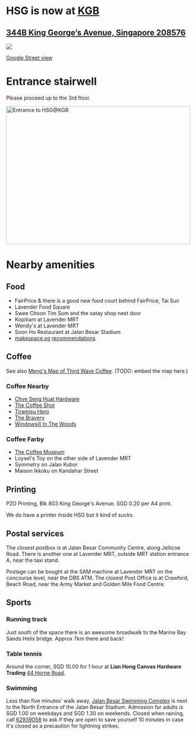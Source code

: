 <h1>HSG is now at <a href=http://www.flickr.com/photos/hendry/10849527296><abbr title="King George's Building">KGB</abbr></a></h1>

<h2><a href="https://maps.google.com.sg/?q=344B%20King%20George%20Avenue,%20Singapore,%20208576">344B King George&#8217;s Avenue, Singapore 208576</a></h2>

<p><img src="http://maps.googleapis.com/maps/api/staticmap?zoom=16&amp;size=1200x600&amp;maptype=roadmap&amp;markers=%7C1.3104381856185,103.86247224201&amp;sensor=true" /></p>

[Google Street view](https://www.google.com/maps/views/view/111275777733753676700/photo/aap1HsPKpIQAAAAGOpJOlg?gl=sg&heading=310&pitch=59&fovy=75)

# Entrance stairwell

Please proceed up to the 3rd floor.

<a href="http://www.flickr.com/photos/hendry/10849464725" title="Entrance to HSG@KGB by Kai Hendry, on Flickr"><img src="//farm3.staticflickr.com/2852/10849464725_833858d6ba.jpg" width="500" height="375" alt="Entrance to HSG@KGB"></a>

# Nearby amenities

## Food

* FairPrice & there is a good new food court behind FairPrice, Tai Sun
* Lavender Food Square
* Swee Choon Tim Sum and the satay shop next door
* Kopitiam at Lavender MRT
* Wendy's at Lavender MRT
* Soon Ho Restaurant at Jalan Besar Stadium
* [makespace.sg](http://makespace.sg/) [recommendations](https://hackpad.com/Best-Eating-Places-around-Makespace-fySmJkJGhwq)

## Coffee

See also [Meng's Map of Third Wave Coffee](https://maps.google.com.sg/maps/ms?msid=215891290759892097434.0004cceddc3c51a603dc0&msa=0&ll=1.310483,103.86149&spn=0.003282,0.005048). (TODO: embed the map here.)

### Coffee Nearby

* [Chye Seng Huat Hardware](https://www.facebook.com/ChyeSengHuatHardware)
* [The Coffee Shot](https://www.facebook.com/THECOFFEESHOTTKC)
* [Tiramisu Hero](http://thetiramisuhero.com/)
* [The Bravery](http://thebravery.com.sg/)
* [Windowsill In The Woods](http://cafehoppingsg.blogspot.sg/2013/04/46-windowsill-in-woods-jalan-besar.html)

### Coffee Farby

* [The Coffee Museum](http://nanyangoldcoffee.com/mini-singapore-coffee-museum.html)
* Loysel's Toy on the other side of Lavender MRT
* Symmetry on Jalan Kubor
* Maison Ikkoku on Kandahar Street

## Printing

PZO Printing, Blk 803 King George's Avenue. SGD 0.20 per A4 print.

We do have a printer inside HSG but it kind of sucks.

## Postal services

The closest postbox is at Jalan Besar Community Centre, along Jellicoe Road.
There is another one at Lavender MRT, outside MRT station entrance A, near the
taxi stand.

Postage can be bought at the SAM machine at Lavender MRT on the concourse
level, near the DBS ATM. The closest Post Office is at Crawford, Beach Road,
near the Army Market and Golden Mile Food Centre.

## Sports

### Running track

Just south of the space there is an awesome broadwalk to the Marina Bay Sands
Helix bridge. Approx 7km there and back!

### Table tennis

Around the corner, SGD 10.00 for 1 hour at __Lian Hong Canvas Hardware
Trading__ [44 Horne
Road](https://maps.google.com.sg/maps?q=44+Horne+Road&hl=en&z=17).

### Swimming

Less than five minutes' walk away, [Jalan Besar Swimming
Complex](http://www.singaporeswimming.com/pools/jalan-besar-swimming-pool/) is
next to the North Entrance of the Jalan Besar Stadium. Admission for adults is
SGD 1.00 on weekdays and SGD 1.30 on weekends. Closed when raining, call <a
href="tel:+6562939058">62939058</a> to ask if they are open to save yourself 10
minutes in case it's closed as a precaution for lightning strikes.
